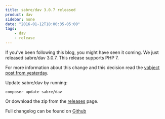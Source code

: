 ```yaml
---
title: sabre/dav 3.0.7 released
product: dav
sidebar: none
date: "2016-01-12T18:00:35-05:00"
tags:
    - dav
    - release
---
```


If you've been following this blog, you might have seen it coming. We just
released sabre/dav 3.0.7. This release supports PHP 7.

For more information about this change and this decision read the [vobject
post from yesterday][3].

Update sabre/dav by running:

    composer update sabre/dav

Or download the zip from the [releases][2] page.

Full changelog can be found on [Github][1]

[1]: https://github.com/sabre-io/dav/blob/3.0.7/CHANGELOG.md
[2]: https://github.com/sabre-io/dav/releases
[3]: /blog/2016/sabre-vobject-3.4.9-and-3.5.0-release/
